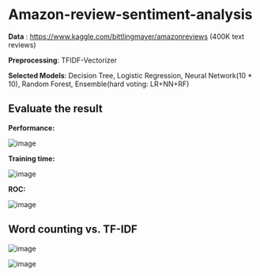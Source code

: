 # Amazon-review-sentiment-analysis

**Data** : https://www.kaggle.com/bittlingmayer/amazonreviews (400K text reviews)

**Preprocessing**: TFIDF-Vectorizer

**Selected Models**: Decision Tree, Logistic Regression, Neural Network(10 * 10), Random Forest, Ensemble(hard voting: LR+NN+RF)

## Evaluate the result

**Performance:**

![image](https://github.com/bill9800/Amazon-review-sentiment-analysis/Performance.png)

**Training time:**

![image](https://github.com/bill9800/Amazon-review-sentiment-analysis/training_time.png)

**ROC:**

![image](https://github.com/bill9800/Amazon-review-sentiment-analysis/ROC.png)

## Word counting vs. TF-IDF

![image](https://github.com/bill9800/Amazon-review-sentiment-analysis/count_vs_tfidf.png)

![image](https://github.com/bill9800/Amazon-review-sentiment-analysis/count_vs_tfidf_imp.png)


